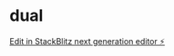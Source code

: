 # dual

[Edit in StackBlitz next generation editor ⚡️](https://stackblitz.com/~/github.com/atreyu1968/dual)